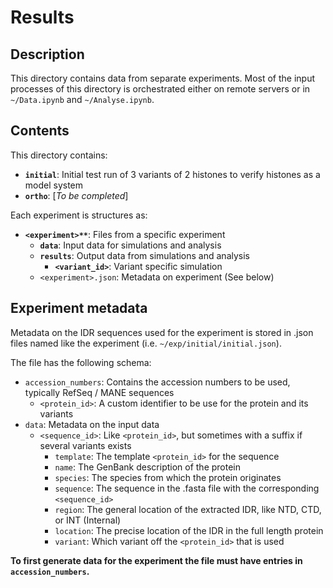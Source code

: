 # Results

## Description
This directory contains data from separate experiments.
Most of the input processes of this directory is orchestrated either on remote servers or in ``~/Data.ipynb`` and ``~/Analyse.ipynb``.


## Contents
This directory contains:
- **``initial``**: Initial test run of 3 variants of 2 histones to verify histones as a model system
- **``ortho``**: [*To be completed*]


Each experiment is structures as:
- **``<experiment>**``**: Files from a specific experiment
    - **``data``**: Input data for simulations and analysis
    - **``results``**: Output data from simulations and analysis
        - **``<variant_id>``**: Variant specific simulation
    - ``<experiment>.json``: Metadata on experiment (See below)


## Experiment metadata
Metadata on the IDR sequences used for the experiment is stored in .json files named like the experiment (i.e. ``~/exp/initial/initial.json``).

The file has the following schema:
- ``accession_numbers``: Contains the accession numbers to be used, typically RefSeq / MANE sequences
    - ``<protein_id>``: A custom identifier to be use for the protein and its variants
- ``data``: Metadata on the input data
    - ``<sequence_id>``: Like ``<protein_id>``, but sometimes with a suffix if several variants exists
        - ``template``: The template ``<protein_id>`` for the sequence
        - ``name``: The GenBank description of the protein
        - ``species``: The species from which the protein originates
        - ``sequence``: The sequence in the .fasta file with the corresponding ``<sequence_id>``
        - ``region``: The general location of the extracted IDR, like NTD, CTD, or INT (Internal)
        - ``location``: The precise location of the IDR in the full length protein
        - ``variant``: Which variant off the ``<protein_id>`` that is used

**To first generate data for the experiment the file must have entries in ``accession_numbers``.**
